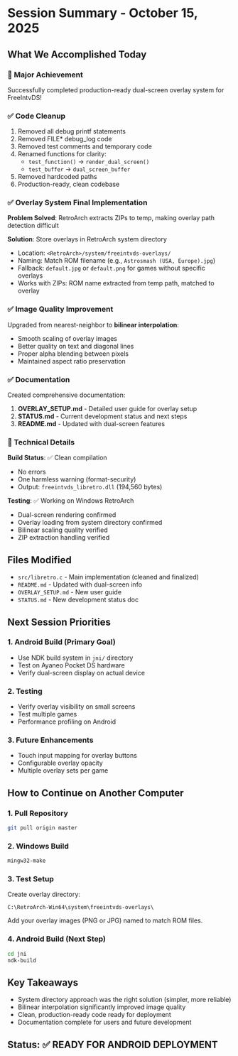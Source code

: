 # Session Summary - October 15, 2025

## What We Accomplished Today

### 🎉 Major Achievement
Successfully completed production-ready dual-screen overlay system for FreeIntvDS!

### ✅ Code Cleanup
1. Removed all debug printf statements
2. Removed FILE* debug_log code
3. Removed test comments and temporary code
4. Renamed functions for clarity:
   - `test_function()` → `render_dual_screen()`
   - `test_buffer` → `dual_screen_buffer`
5. Removed hardcoded paths
6. Production-ready, clean codebase

### ✅ Overlay System Final Implementation
**Problem Solved**: RetroArch extracts ZIPs to temp, making overlay path detection difficult

**Solution**: Store overlays in RetroArch system directory
- Location: `<RetroArch>/system/freeintvds-overlays/`
- Naming: Match ROM filename (e.g., `Astrosmash (USA, Europe).jpg`)
- Fallback: `default.jpg` or `default.png` for games without specific overlays
- Works with ZIPs: ROM name extracted from temp path, matched to overlay

### ✅ Image Quality Improvement
Upgraded from nearest-neighbor to **bilinear interpolation**:
- Smooth scaling of overlay images
- Better quality on text and diagonal lines
- Proper alpha blending between pixels
- Maintained aspect ratio preservation

### ✅ Documentation
Created comprehensive documentation:
1. **OVERLAY_SETUP.md** - Detailed user guide for overlay setup
2. **STATUS.md** - Current development status and next steps
3. **README.md** - Updated with dual-screen features

### 🔧 Technical Details

**Build Status**: ✅ Clean compilation
- No errors
- One harmless warning (format-security)
- Output: `freeintvds_libretro.dll` (194,560 bytes)

**Testing**: ✅ Working on Windows RetroArch
- Dual-screen rendering confirmed
- Overlay loading from system directory confirmed
- Bilinear scaling quality verified
- ZIP extraction handling verified

## Files Modified
- `src/libretro.c` - Main implementation (cleaned and finalized)
- `README.md` - Updated with dual-screen info
- `OVERLAY_SETUP.md` - New user guide
- `STATUS.md` - New development status doc

## Next Session Priorities

### 1. Android Build (Primary Goal)
- Use NDK build system in `jni/` directory
- Test on Ayaneo Pocket DS hardware
- Verify dual-screen display on actual device

### 2. Testing
- Verify overlay visibility on small screens
- Test multiple games
- Performance profiling on Android

### 3. Future Enhancements
- Touch input mapping for overlay buttons
- Configurable overlay opacity
- Multiple overlay sets per game

## How to Continue on Another Computer

### 1. Pull Repository
```bash
git pull origin master
```

### 2. Windows Build
```powershell
mingw32-make
```

### 3. Test Setup
Create overlay directory:
```
C:\RetroArch-Win64\system\freeintvds-overlays\
```

Add your overlay images (PNG or JPG) named to match ROM files.

### 4. Android Build (Next Step)
```bash
cd jni
ndk-build
```

## Key Takeaways
- System directory approach was the right solution (simpler, more reliable)
- Bilinear interpolation significantly improved image quality
- Clean, production-ready code ready for deployment
- Documentation complete for users and future development

## Status: ✅ READY FOR ANDROID DEPLOYMENT
